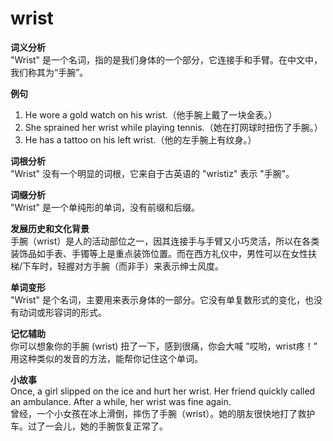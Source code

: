 # wrist

**词义分析**  
"Wrist" 是一个名词，指的是我们身体的一个部分，它连接手和手臂。在中文中，我们称其为“手腕”。

  

**例句**

  

1.  He wore a gold watch on his wrist.（他手腕上戴了一块金表。）
2.  She sprained her wrist while playing tennis.（她在打网球时扭伤了手腕。）
3.  He has a tattoo on his left wrist.（他的左手腕上有纹身。）

  

**词根分析**  
"Wrist" 没有一个明显的词根，它来自于古英语的 "wristiz" 表示 "手腕"。

  

**词缀分析**  
"Wrist" 是一个单纯形的单词，没有前缀和后缀。

  

**发展历史和文化背景**  
手腕（wrist）是人的活动部位之一，因其连接手与手臂又小巧灵活，所以在各类装饰品如手表、手镯等上是重点装饰位置。而在西方礼仪中，男性可以在女性扶梯/下车时，轻握对方手腕（而非手）来表示绅士风度。

  

**单词变形**  
"Wrist" 是个名词，主要用来表示身体的一部分。它没有单复数形式的变化，也没有动词或形容词的形式。

  

**记忆辅助**  
你可以想象你的手腕 (wrist) 扭了一下，感到很痛，你会大喊 ”哎哟，wrist疼！” 用这种类似的发音的方法，能帮你记住这个单词。

  

**小故事**  
Once, a girl slipped on the ice and hurt her wrist. Her friend quickly called an ambulance. After a while, her wrist was fine again.  
曾经，一个小女孩在冰上滑倒，摔伤了手腕（wrist）。她的朋友很快地打了救护车。过了一会儿，她的手腕恢复正常了。
